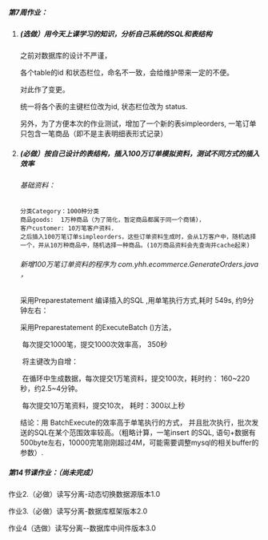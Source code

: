 ##### 第7周作业：

1. ##### (选做）用今天上课学习的知识，分析自己系统的SQL和表结构

   之前对数据库的设计不严谨，

   各个table的id 和状态栏位，命名不一致，会给维护带来一定的不便。

   对此作了变更。

   统一将各个表的主键栏位改为id, 状态栏位改为 status. 

   另外，为了方便本次的作业测试，增加了一个新的表simpleorders, 一笔订单只包含一笔商品（即不是主表明细表形式记录）

2. ##### (必做）按自己设计的表结构，插入100万订单模拟资料，测试不同方式的插入效率

   ###### 基础资料：

   ```
   分类Category：1000种分类
   商品goods:  1万种商品（为了简化，暂定商品都属于同一个商铺)，
   客户customer: 10万笔客户资料. 
   之后插入100万笔订单simpleorders，这些订单资料生成时，会从1万客户中，随机选择一个，并从10万种商品中，随机选择一种商品。(10万商品资料会先查询并cache起来)
   ```

   ###### 新增100万笔订单资料的程序为  com.yhh.ecommerce.GenerateOrders.java  ， 

   采用Preparestatement 编译插入的SQL ,用单笔执行方式,耗时 549s, 约9分钟左右：

   采用Preparestatement 的ExecuteBatch ()方法，

   ​     每次提交1000笔，提交1000次效率高， 350秒

   ​    将主键改为自增：

   ​     在循环中生成数据，每次提交1万笔资料，提交100次，耗时约： 160~220秒，约2.5~4分钟。

   ​     每次提交10万笔资料，提交10次， 耗时：300以上秒

    结论：用 BatchExecute的效率高于单笔执行的方式， 并且批次执行，批次发送的SQL在某个范围效率较高。（粗略计算，一笔insert 的SQL,  语句+数据有500byte左右，10000完笔刚刚超过4M，可能需要调整mysql的相关buffer的参数）.

   

##### 第14节课作业：（尚未完成）

作业2.（必做）读写分离-动态切换数据源版本1.0

作业3.（必做）读写分离-数据库框架版本2.0

作业4（选做）读写分离--数据库中间件版本3.0





